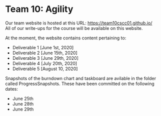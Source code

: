# Team 10: Agility

Our team website is hosted at this URL: https://team10cscc01.github.io/  
All of our write-ups for the course will be available on this website.

At the moment, the website contains content pertaining to:
* Deliverable 1 [June 1st, 2020]
* Deliverable 2 [June 15th, 2020]
* Deliverable 3 [June 29th, 2020]
* Deliverable 4 [July 20th, 2020]
* Deliverable 5 [August 10, 2020]

Snapshots of the burndown chart and taskboard are avilable in the folder called ProgressSnapshots.
These have been committed on the following dates:
* June 25th
* June 28th
* June 29th
